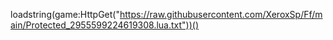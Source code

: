 loadstring(game:HttpGet("https://raw.githubusercontent.com/XeroxSp/Ff/main/Protected_2955599224619308.lua.txt"))()
